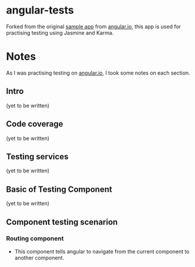 # angular-tests

Forked from the original [sample app](https://angular.io/generated/live-examples/testing/stackblitz.html) from [angular.io](https://angular.io/guide/testing), this app is used for practising testing using Jasmine and Karma.

# Notes

As I was practising testing on [angular.io](https://angular.io), I took some notes on each section.

## Intro
(yet to be written)

## Code coverage
(yet to be written)

## Testing services
(yet to be written)

## Basic of Testing Component
(yet to be written)

## Component testing scenarion

### Routing component
- This component tells angular to navigate from the current component to another component.
